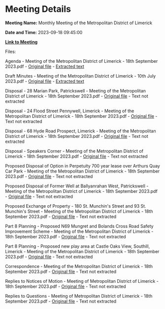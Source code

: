 # Meeting Details

**Meeting Name:** Monthly Meeting of the Metropolitan District of Limerick

**Date and Time:** 2023-09-18 09:45:00

**[Link to Meeting](https://www.limerick.ie/council/whats-on/monthly-meeting-of-the-metropolitan-district-of-limerick-5)**

Files: 

Agenda - Meeting of the Metropolitan District of Limerick - 18th September 2023.pdf - [Original file](https://www.limerick.ie/sites/default/files/media/documents/2023-09/00-Agenda-Meeting-of-the-Metropolitan-District-of-Limerick-18th-September-2023.pdf) - [Extracted text](./Agenda%20-%20Meeting%20of%20the%20Metropolitan%20District%20of%20Limerick%20-%2018th%20September%202023.md)

Draft Minutes - Meeting of the Metropolitan District of Limerick - 10th July 2023.pdf - [Original file](https://www.limerick.ie/sites/default/files/media/documents/2023-09/01-Draft-Minutes-Meeting-of-the-Metropolitan-District-of-Limerick-10th-July-2023.pdf) - [Extracted text](./Draft%20Minutes%20-%20Meeting%20of%20the%20Metropolitan%20District%20of%20Limerick%20-%2010th%20July%202023.md)

Disposal - 28 Marian Park, Patrickswell - Meeting of the Metropolitan District of Limerick - 18th September 2023.pdf - [Original file](https://www.limerick.ie/sites/default/files/media/documents/2023-09/03-a-Disposal-28-Marian-Park-Patrickswell-Meeting-of-the-Metropolitan-District-of-Limerick-18th-September-2023.pdf) - Text not extracted

Disposal - 24 Flood Street Pennywell, Limerick - Meeting of the Metropolitan District of Limerick - 18th September 2023.pdf - [Original file](https://www.limerick.ie/sites/default/files/media/documents/2023-09/03-b-Disposal-24-Flood-Street-Pennywell-Limerick-Meeting-of-the-Metropolitan-District-of-Limerick-18th-September.pdf) - Text not extracted

Disposal - 68 Hyde Road Prospect, Limerick - Meeting of the Metropolitan District of Limerick - 18th September 2023.pdf - [Original file](https://www.limerick.ie/sites/default/files/media/documents/2023-09/03-c-Disposal-68-Hyde-Road-Prospect-Limerick-Meeting-of-the-Metropolitan-District-of-Limerick-18th-September-2023.pdf) - Text not extracted

Disposal - Speakers Corner - Meeting of the Metropolitan District of Limerick - 18th September 2023.pdf - [Original file](https://www.limerick.ie/sites/default/files/media/documents/2023-09/03-d-Disposal-Speakers-Corner-Meeting-of-the-Metropolitan-District-of-Limerick-18th-September-2023.pdf) - Text not extracted

Proposed Disposal of Option in Perpetuity 700 year lease over Arthurs Quay Car Park - Meeting of the Metropolitan District of Limerick - 18th September 2023.pdf - [Original file](https://www.limerick.ie/sites/default/files/media/documents/2023-09/03-e-Proposed-Disposal-of-Option-in-Perpetuity-700-year-lease-over-Arthurs-Quay-Car-Park.pdf) - Text not extracted

Proposed Disposal of Former Well at Ballyanrahan West, Patrickswell - Meeting of the Metropolitan District of Limerick - 18th September 2023.pdf - [Original file](https://www.limerick.ie/sites/default/files/media/documents/2023-09/03-f-Proposed-Disposal-of-Former-Well-at-Ballyanrahan-West-Patrickswell.pdf) - Text not extracted

Proposed Exchange of Property - 180 St. Munchin's Street and 93 St. Munchin's Street - Meeting of the Metropolitan District of Limerick - 18th September 2023.pdf - [Original file](https://www.limerick.ie/sites/default/files/media/documents/2023-09/03-g-Proposed-Exchange-of-Property-180-St-Munchins-Street-and-93-St-Munchins-Street.pdf) - Text not extracted

Part 8 Planning - Proposed N69 Mungret and Bolands Cross Road Safety Improvement Scheme - Meeting of the Metropolitan District of Limerick - 18th September 2023.pdf - [Original file](https://www.limerick.ie/sites/default/files/media/documents/2023-09/04-Part-8-Planning-Proposed-N69-Mungret-and-Bolands-Cross-Road-Safety-Improvement-Scheme.pdf) - Text not extracted

Part 8 Planning - Proposed new play area at Castle Oaks View, Southill, Limerick - Meeting of the Metropolitan District of Limerick - 18th September 2023.pdf - [Original file](https://www.limerick.ie/sites/default/files/media/documents/2023-09/05-Part-8-Planning-Proposed-new-play-area-at-Castle-Oaks-View-Southill-Limerick.pdf) - Text not extracted

Correspondence - Meeting of the Metropolitan District of Limerick - 18th September 2023.pdf - [Original file](https://www.limerick.ie/sites/default/files/media/documents/2023-09/42-Correspondence-Meeting-of-the-Metropolitan-District-of-Limerick-18th-September-2023.pdf) - Text not extracted

Replies to Notices of Motion - Meeting of Metropolitan District of Limerick - 18th September 2023.pdf - [Original file](https://www.limerick.ie/sites/default/files/media/documents/2023-09/Replies-to-Notices-of-Motion-Meeting-of-Metropolitan-District-of-Limerick-18th-September-2023.pdf) - Text not extracted

Replies to Questions - Meeting of Metropolitan District of Limerick - 18th September 2023.pdf - [Original file](https://www.limerick.ie/sites/default/files/media/documents/2023-09/Replies-to-Questions-Meeting-of-Metropolitan-District-of-Limerick-18th-September-2023.pdf) - Text not extracted

